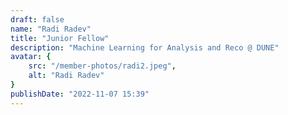 ```yaml
---
draft: false
name: "Radi Radev"
title: "Junior Fellow"
description: "Machine Learning for Analysis and Reco @ DUNE"
avatar: {
    src: "/member-photos/radi2.jpeg",
    alt: "Radi Radev"
}
publishDate: "2022-11-07 15:39"
---
```

